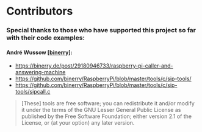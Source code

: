 # Contributors

### Special thanks to those who have supported this project so far with their code examples:

#### André Wussow \[[binerry](https://github.com/binerry)\]:

* https://binerry.de/post/29180946733/raspberry-pi-caller-and-answering-machine
* https://github.com/binerry/RaspberryPi/blob/master/tools/c/sip-tools/
* https://github.com/binerry/RaspberryPi/blob/master/tools/c/sip-tools/sipcall.c

> \[These\] tools are free software; you can redistribute it and/or modify it under the terms of the GNU Lesser General Public License as published by the Free Software Foundation; either version 2.1 of the License, or (at your option) any later version.

